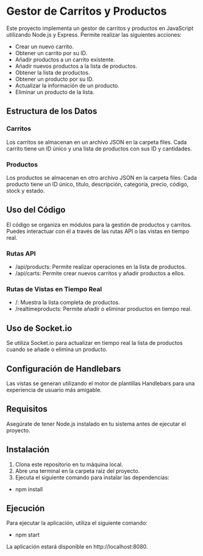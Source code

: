 # Gestor de Carritos y Productos
Este proyecto implementa un gestor de carritos y productos en JavaScript utilizando Node.js y Express. Permite realizar las siguientes acciones:

* Crear un nuevo carrito.
* Obtener un carrito por su ID.
* Añadir productos a un carrito existente.
* Añadir nuevos productos a la lista de productos.
* Obtener la lista de productos.
* Obtener un producto por su ID.
* Actualizar la información de un producto.
* Eliminar un producto de la lista.


## Estructura de los Datos

### Carritos
Los carritos se almacenan en un archivo JSON en la carpeta files. Cada carrito tiene un ID único y una lista de productos con sus ID y cantidades.

### Productos
Los productos se almacenan en otro archivo JSON en la carpeta files. Cada producto tiene un ID único, título, descripción, categoría, precio, código, stock y estado.

## Uso del Código
El código se organiza en módulos para la gestión de productos y carritos. Puedes interactuar con él a través de las rutas API o las vistas en tiempo real.

### Rutas API
* /api/products: Permite realizar operaciones en la lista de productos.
* /api/carts: Permite crear nuevos carritos y añadir productos a ellos.

### Rutas de Vistas en Tiempo Real
* /: Muestra la lista completa de productos.
* /realtimeproducts: Permite añadir o eliminar productos en tiempo real.

## Uso de Socket.io
Se utiliza Socket.io para actualizar en tiempo real la lista de productos cuando se añade o elimina un producto.

## Configuración de Handlebars
Las vistas se generan utilizando el motor de plantillas Handlebars para una experiencia de usuario más amigable.

## Requisitos
Asegúrate de tener Node.js instalado en tu sistema antes de ejecutar el proyecto.

## Instalación
1. Clona este repositorio en tu máquina local.
2. Abre una terminal en la carpeta raíz del proyecto.
3. Ejecuta el siguiente comando para instalar las dependencias:
* npm install

## Ejecución
Para ejecutar la aplicación, utiliza el siguiente comando:

* npm start

La aplicación estará disponible en http://localhost:8080.